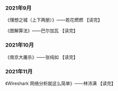### 2021年9月

《理想之城（上下两册）》——若花燃燃 【读完】

《图解算法》——巴尔加瓦 【读完】

### 2021年10月

《南京大屠杀》——张纯如  【读完】

### 2021年11月

《Wireshark 网络分析就这么简单》——林沛满 【读完】  